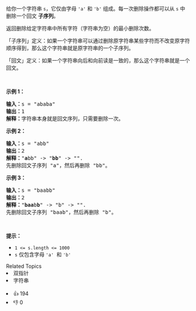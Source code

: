 <p>给你一个字符串&nbsp;<code>s</code>，它仅由字母&nbsp;<code>'a'</code> 和 <code>'b'</code>&nbsp;组成。每一次删除操作都可以从 <code>s</code> 中删除一个回文 <strong>子序列</strong>。</p>

<p>返回删除给定字符串中所有字符（字符串为空）的最小删除次数。</p>

<p>「子序列」定义：如果一个字符串可以通过删除原字符串某些字符而不改变原字符顺序得到，那么这个字符串就是原字符串的一个子序列。</p>

<p>「回文」定义：如果一个字符串向后和向前读是一致的，那么这个字符串就是一个回文。</p>

<p>&nbsp;</p>

<p><strong>示例 1：</strong></p>

<pre>
<strong>输入：</strong>s = "ababa"
<strong>输出：</strong>1
<strong>解释：</strong>字符串本身就是回文序列，只需要删除一次。
</pre>

<p><strong>示例 2：</strong></p>

<pre>
<strong>输入：</strong>s = "abb"
<strong>输出：</strong>2
<strong>解释：</strong>"<strong>a</strong>bb" -&gt; "<strong>bb</strong>" -&gt; "". 
先删除回文子序列 "a"，然后再删除 "bb"。
</pre>

<p><strong>示例 3：</strong></p>

<pre>
<strong>输入：</strong>s = "baabb"
<strong>输出：</strong>2
<strong>解释：</strong>"<strong>baa</strong>b<strong>b</strong>" -&gt; "b" -&gt; "". 
先删除回文子序列 "baab"，然后再删除 "b"。
</pre>

<p>&nbsp;</p>

<p><strong>提示：</strong></p>

<ul> 
 <li><code>1 &lt;= s.length &lt;= 1000</code></li> 
 <li><code>s</code> 仅包含字母&nbsp;<code>'a'</code>&nbsp; 和 <code>'b'</code></li> 
</ul>

<div><div>Related Topics</div><div><li>双指针</li><li>字符串</li></div></div><br><div><li>👍 194</li><li>👎 0</li></div>
